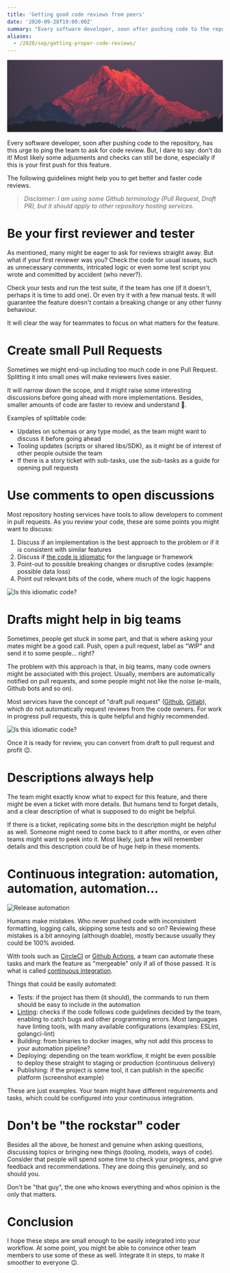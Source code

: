 ```yaml
---
title: 'Getting good code reviews from peers'
date: '2020-09-28T19:00:00Z'
summary: "Every software developer, soon after pushing code to the repository, has this urge to ping the team to ask for code review. But, I dare to say: don't do it! Most likely the code will still have some issues, especially if this is your first push for this feature."
aliases:
  - /2020/sep/getting-proper-code-reviews/
---
```


![Photo by Glenn Carstens-Peters on Unsplash](cover.jpg)

Every software developer, soon after pushing code to the repository, has this urge to ping the team to ask for code review. But, I dare to say: don't do it! Most likely some adjusments and checks can still be done, especially if this is your first push for this feature.

The following guidelines might help you to get better and faster code reviews.

> _Disclaimer: I am using some Github terminology (Pull Request, Draft PR), but it should apply to other repository hosting services._

# Be your first reviewer and tester

As mentioned, many might be eager to ask for reviews straight away. But what if your first reviewer was you? Check the code for usual issues, such as unnecessary comments, intricated logic or even some test script you wrote and committed by accident (who never?).

Check your tests and run the test suite, if the team has one (if it doesn't, perhaps it is time to add one). Or even try it with a few manual tests. It will guarantee the feature doesn't contain a breaking change or any other funny behaviour.

It will clear the way for teammates to focus on what matters for the feature.

# Create small Pull Requests

Sometimes we might end-up including too much code in one Pull Request. Splitting it into small ones will make reviewers lives easier.

It will narrow down the scope, and it might raise some interesting discussions before going ahead with more implementations. Besides, smaller amounts of code are faster to review and understand 🙂.

Examples of splittable code:

-   Updates on schemas or any type model, as the team might want to discuss it before going ahead
-   Tooling updates (scripts or shared libs/SDK), as it might be of interest of other people outside the team
-   If there is a story ticket with sub-tasks, use the sub-tasks as a guide for opening pull requests

# Use comments to open discussions

Most repository hosting services have tools to allow developers to comment in pull requests. As you review your code, these are some points you might want to discuss:

1.  Discuss if an implementation is the best approach to the problem or if it is consistent with similar features
2.  Discuss if [the code is idiomatic][1] for the language or framework
3.  Point-out to possible breaking changes or disruptive codes (example: possible data loss)
4.  Point out relevant bits of the code, where much of the logic happens

![Is this idiomatic code?](idiomatic-screenshot.png)

# Drafts might help in big teams

Sometimes, people get stuck in some part, and that is where asking your mates might be a good call. Push, open a pull request, label as "WIP" and send it to some people... right?

The problem with this approach is that, in big teams, many code owners might be associated with this project. Usually, members are automatically notified on pull requests, and some people might not like the noise (e-mails, Github bots and so on).

Most services have the concept of "draft pull request" ([Github](https://docs.github.com/en/free-pro-team@latest/github/collaborating-with-issues-and-pull-requests/creating-a-pull-request), [Gitlab](https://docs.gitlab.com/ee/user/project/merge_requests/work_in_progress_merge_requests.html)), which do not automatically request reviews from the code owners. For work in progress pull requests, this is quite helpful and highly recommended.

![Is this idiomatic code?](draft-screenshot.png)

Once it is ready for review, you can convert from draft to pull request and profit 😉.

# Descriptions always help

The team might exactly know what to expect for this feature, and there might be even a ticket with more details. But humans tend to forget details, and a clear description of what is supposed to do might be helpful.

If there is a ticket, replicating some bits in the description might be helpful as well. Someone might need to come back to it after months, or even other teams might want to peek into it. Most likely, just a few will remember details and this description could be of huge help in these moments.

# Continuous integration: automation, automation, automation...

![Release automation](circleci-screenshot.png)

Humans make mistakes. Who never pushed code with inconsistent formatting, logging calls, skipping some tests and so on? Reviewing these mistakes is a bit annoying (although doable), mostly because usually they could be 100% avoided.

With tools such as [CircleCI](https://circleci.com/) or [Github Actions](https://github.com/features/actions), a team can automate these tasks and mark the feature as "mergeable" only if all of those passed. It is what is called [continuous integration][2].

Things that could be easily automated:

-   Tests: if the project has them (it should), the commands to run them should be easy to include in the automation
-   [Linting](https://en.wikipedia.org/wiki/Lint_(software)): checks if the code follows code guidelines decided by the team, enabling to catch bugs and other programming errors. Most languages have linting tools, with many available configurations (examples: ESLint, golangci-lint)
-   Building: from binaries to docker images, why not add this process to your automation pipeline?
-   Deploying: depending on the team workflow, it might be even possible to deploy these straight to staging or production (continuous delivery)
-   Publishing: if the project is some tool, it can publish in the specific platform (screenshot example)

These are just examples. Your team might have different requirements and tasks, which could be configured into your continuous integration.

# Don't be "the rockstar" coder

Besides all the above, be honest and genuine when asking questions, discussing topics or bringing new things (tooling, models, ways of code). Consider that people will spend some time to check your progress, and give feedback and recommendations. They are doing this genuinely, and so should you.

Don't be "that guy", the one who knows everything and whos opinion is the only that matters.

# Conclusion

I hope these steps are small enough to be easily integrated into your workflow. At some point, you might be able to convince other team members to use some of these as well. Integrate it in steps, to make it smoother to everyone 😉.

[1]: https://en.wikipedia.org/wiki/Programming_idiom
[2]: https://martinfowler.com/articles/continuousIntegration.html
